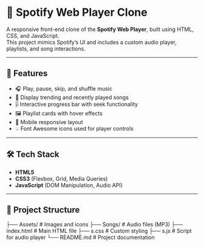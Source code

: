 # 🎵 Spotify Web Player Clone

A responsive front-end clone of the **Spotify Web Player**, built using HTML, CSS, and JavaScript.  
This project mimics Spotify’s UI and includes a custom audio player, playlists, and song interactions.

---

## 🚀 Features

- 🎧 Play, pause, skip, and shuffle music
- 🎵 Display trending and recently played songs
- 🎚️ Interactive progress bar with seek functionality
- 🖼️ Playlist cards with hover effects
- 📱 Mobile responsive layout
- 💡 Font Awesome icons used for player controls

---

## 🛠️ Tech Stack

- **HTML5**
- **CSS3** (Flexbox, Grid, Media Queries)
- **JavaScript** (DOM Manipulation, Audio API)

---

## 📁 Project Structure
├── Assets/ # Images and icons
├── Songs/ # Audio files (MP3)
├── index.html # Main HTML file
├── s.css # Custom styling
├── s.js # Script for audio player
└── README.md # Project documentation
